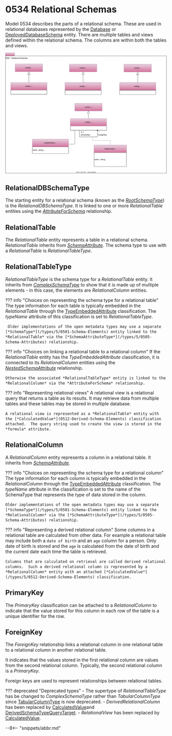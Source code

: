 <!-- SPDX-License-Identifier: CC-BY-4.0 -->
<!-- Copyright Contributors to the ODPi Egeria project. -->

# 0534 Relational Schemas

Model 0534 describes the parts of a relational schema. These are used in relational databases represented by the [Database](/types/2/0224-Databases) or [DeployedDatabaseSchema](/types/2/0224-Databases) entity. There are multiple tables and views defined within the relational schema.   The columns are within both the tables and views.

![UML](0534-Relational-Schemas.svg)

## RelationalDBSchemaType

The starting entity for a relational schema (known as the [*RootSchemaType*](/types/5/0530-Tabular-Schemas)) is the *RelationalDBSchemaType*.  It is linked to one or more *RelationalTable* entities using the [*AttributeForSchema*](/types/5/0505-Schema-Attributes) relationship.

## RelationalTable

The *RelationalTable* entity represents a table in a relational schema.  *RelationalTable* inherits from [*SchemaAttribute*](/types/5/0505-Schema-Attributes).  The schema type to use with a *RelationalTable* is *RelationalTableType*.

## RelationalTableType

*RelationalTableType* is the schema type for a *RelationalTable* entity.  It inherits from [*ComplexSchemaType*](/types/5/Schema-Attributes) to show that it is made up of multiple elements - in this case, the elements are *RelationalColumn* entities.

??? info "Choices on representing the schema type for a relational table"
    The type information for each table is typically embedded in the *RelationalTable* through the [TypeEmbeddedAttribute](/types/5/0505-Schema-Attributes) classification. The *typeName* attribute of this classification is set to *RelationalTableType*.

     Older implementations of the open metadata types may use a separate [*SchemaType*](/types/5/0501-Schema-Elements) entity linked to the *RelationalTable* via the [*SchemaAttributeType*](/types/5/0505-Schema-Attributes) relationship.

??? info "Choices on linking a relational table to a relational column"
    If the *RelationalTable* entity has the *TypeEmbeddedAttribute* classification, it is connected to its *RelationalColumn* entities using the [*NestedSchemaAttribute*](/types/5/0505-Schema-Attributes) relationship.

    Otherwise the associated *RelationalTableType* entity is linked to the *RelationalColumn* via the *AttributeForSchema* relationship.

??? info "Representing relational views"
    A relational view is a relational query that returns a table as its results.  It may retrieve data from multiple tables and these tables may be stored in multiple database.

    A relational view is represented as a *RelationalTable* entity with the [*CalculatedValue*](0512-Derived-Schema-Elements) classification attached.  The query string used to create the view is stored in the *formula* attribute.

## RelationalColumn

A *RelationalColumn* entity represents a column in a relational table.  It inherits from [*SchemaAttribute*](/types/5/0505-Schema-Attributes).

??? info "Choices on representing the schema type for a relational column"
    The type information for each column is typically embedded in the *RelationalColumn* through the [TypeEmbeddedAttribute](/types/5/0505-Schema-Attributes) classification.  The *typeName* attribute in the classification is set to the name of the SchemaType that represents the type of data stored in the column.

    Older implementations of the open metadata types may use a separate [*SchemaType*](/types/5/0501-Schema-Elements) entity linked to the *RelationalColumn* via the [*SchemaAttributeType*](/types/5/0505-Schema-Attributes) relationship.

??? info "Representing a derived relational column"
    Some columns in a relational table are calculated from other data.  For example a relational table may include both a `date of birth` and an `age` column for a person.  Only date of birth is stored and the `age` is calculated from the date of birth and the current date each time the table is retrieved.

    Columns that are calculated on retrieval are called derived relational columns.  Such a derived relational column is represented by a *RelationalColumn* entity with an attached [*CalculatedValue*](/types/5/0512-Derived-Schema-Elements) classification.

## PrimaryKey

The *PrimaryKey* classification can be attached to a *RelationalColumn* to indicate that the value stored for this column in each row of the table is a unique identifier for the row.

## ForeignKey

The *ForeignKey* relationship links a relational column in one relational table to a relational column in another relational table.

It indicates that the values stored in the first relational column are values from the second relational column.  Typically, the second relational column is a *PrimaryKey*.

Foreign keys are used to represent relationships between relational tables.

??? deprecated "Deprecated types"
     - The supertype of *RelationalTableType* has be changed to *ComplexSchemaType* rather than *TabularColumnType* since [TabularColumnType](/types/5/0530-Tabular-Schemas) is now deprecated.
     - *DerivedRelationalColumn* has been replaced by [CalculatedValue](/types/5/0512-Derived-Schema-Elements)and [DerivedSchemaTypeQueryTarget](/types/5/0512-Derived-Schema-Elements).
     - *RelationalView* has been replaced by [CalculatedValue](/types/5/0512-Derived-Schema-Elements).

--8<-- "snippets/abbr.md"